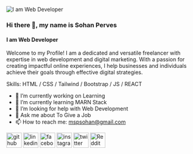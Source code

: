 ![I am Web Developer](https://scontent.fjsr16-1.fna.fbcdn.net/v/t39.30808-6/368177853_161994430260822_5532461393061177998_n.png?stp=dst-png_s960x960&_nc_cat=101&ccb=1-7&_nc_sid=e3f864&_nc_eui2=AeFN9aQdtWX2FAYf_ZiUdvhv_fV3mJhVefX99XeYmFV59eKFk8i8MT1sk2485uKBRF-ilu7bElNRYhhjb99fRRfc&_nc_ohc=QnYRh6c7GGEAX8PWVc5&_nc_zt=23&_nc_ht=scontent.fjsr16-1.fna&oh=00_AfCgC_EbsFr_e6-5SeTwo8UQ7D2E0U-PiDcszM7e9Fucgw&oe=64F3F9D1)

### Hi there 👋, my name is Sohan Perves
#### I am Web Developer


Welcome to my Profile! I am a dedicated and versatile freelancer with expertise in web development and digital marketing. With a passion for creating impactful online experiences, I help businesses and individuals achieve their goals through effective digital strategies.

Skills: HTML / CSS  /  Tailwind / Bootstrap /  JS / REACT

- 🔭 I’m currently working on Learning 
- 🌱 I’m currently learning MARN Stack  
- 🤔 I’m looking for help with Web Development  
- 💬 Ask me about To Give a Job 
- 📫 How to reach me: mspsohan@gmail.com 


[<img src='https://cdn.jsdelivr.net/npm/simple-icons@3.0.1/icons/github.svg' alt='github' height='40'>](https://github.com/https://github.com/mspsohan)  [<img src='https://cdn.jsdelivr.net/npm/simple-icons@3.0.1/icons/linkedin.svg' alt='linkedin' height='40'>](https://www.linkedin.com/in/https://www.linkedin.com/in/mspsohan//)  [<img src='https://cdn.jsdelivr.net/npm/simple-icons@3.0.1/icons/facebook.svg' alt='facebook' height='40'>](https://www.facebook.com/https://web.facebook.com/m.sohan.p)  [<img src='https://cdn.jsdelivr.net/npm/simple-icons@3.0.1/icons/instagram.svg' alt='instagram' height='40'>](https://www.instagram.com/https://www.instagram.com/mspsohan//)  [<img src='https://cdn.jsdelivr.net/npm/simple-icons@3.0.1/icons/twitter.svg' alt='twitter' height='40'>](https://twitter.com/https://twitter.com/mspsohan)  [<img src='https://cdn.jsdelivr.net/npm/simple-icons@3.0.1/icons/reddit.svg' alt='Reddit' height='40'>](https://www.reddit.com/user/https://www.reddit.com/user/mspsohan)  

